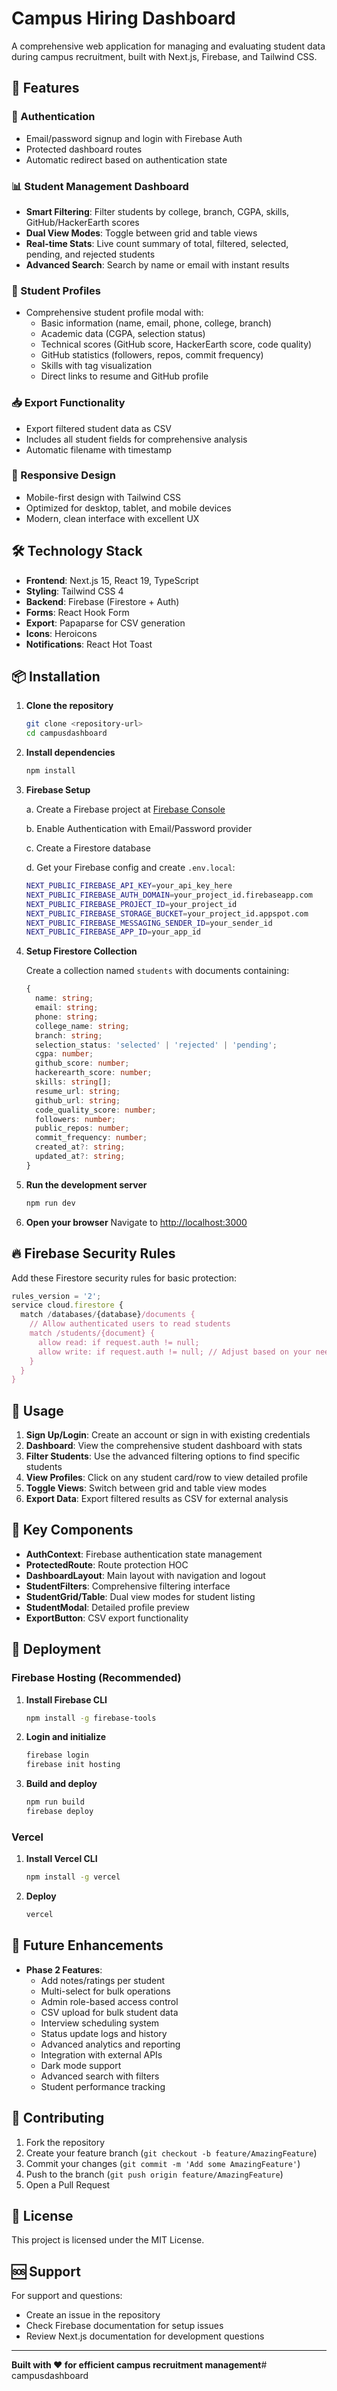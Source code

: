 # Campus Hiring Dashboard

A comprehensive web application for managing and evaluating student data during campus recruitment, built with Next.js, Firebase, and Tailwind CSS.

## 🚀 Features

### 🔐 Authentication
- Email/password signup and login with Firebase Auth
- Protected dashboard routes
- Automatic redirect based on authentication state

### 📊 Student Management Dashboard
- **Smart Filtering**: Filter students by college, branch, CGPA, skills, GitHub/HackerEarth scores
- **Dual View Modes**: Toggle between grid and table views
- **Real-time Stats**: Live count summary of total, filtered, selected, pending, and rejected students
- **Advanced Search**: Search by name or email with instant results

### 📄 Student Profiles
- Comprehensive student profile modal with:
  - Basic information (name, email, phone, college, branch)
  - Academic data (CGPA, selection status)
  - Technical scores (GitHub score, HackerEarth score, code quality)
  - GitHub statistics (followers, repos, commit frequency)
  - Skills with tag visualization
  - Direct links to resume and GitHub profile

### 📥 Export Functionality
- Export filtered student data as CSV
- Includes all student fields for comprehensive analysis
- Automatic filename with timestamp

### 📱 Responsive Design
- Mobile-first design with Tailwind CSS
- Optimized for desktop, tablet, and mobile devices
- Modern, clean interface with excellent UX

## 🛠️ Technology Stack

- **Frontend**: Next.js 15, React 19, TypeScript
- **Styling**: Tailwind CSS 4
- **Backend**: Firebase (Firestore + Auth)
- **Forms**: React Hook Form
- **Export**: Papaparse for CSV generation
- **Icons**: Heroicons
- **Notifications**: React Hot Toast

## 📦 Installation

1. **Clone the repository**
   ```bash
   git clone <repository-url>
   cd campusdashboard
   ```

2. **Install dependencies**
   ```bash
   npm install
   ```

3. **Firebase Setup**
   
   a. Create a Firebase project at [Firebase Console](https://console.firebase.google.com/)
   
   b. Enable Authentication with Email/Password provider
   
   c. Create a Firestore database
   
   d. Get your Firebase config and create `.env.local`:
   ```bash
   NEXT_PUBLIC_FIREBASE_API_KEY=your_api_key_here
   NEXT_PUBLIC_FIREBASE_AUTH_DOMAIN=your_project_id.firebaseapp.com
   NEXT_PUBLIC_FIREBASE_PROJECT_ID=your_project_id
   NEXT_PUBLIC_FIREBASE_STORAGE_BUCKET=your_project_id.appspot.com
   NEXT_PUBLIC_FIREBASE_MESSAGING_SENDER_ID=your_sender_id
   NEXT_PUBLIC_FIREBASE_APP_ID=your_app_id
   ```

4. **Setup Firestore Collection**
   
   Create a collection named `students` with documents containing:
   ```typescript
   {
     name: string;
     email: string;
     phone: string;
     college_name: string;
     branch: string;
     selection_status: 'selected' | 'rejected' | 'pending';
     cgpa: number;
     github_score: number;
     hackerearth_score: number;
     skills: string[];
     resume_url: string;
     github_url: string;
     code_quality_score: number;
     followers: number;
     public_repos: number;
     commit_frequency: number;
     created_at?: string;
     updated_at?: string;
   }
   ```

5. **Run the development server**
   ```bash
   npm run dev
   ```

6. **Open your browser**
   Navigate to [http://localhost:3000](http://localhost:3000)

## 🔥 Firebase Security Rules

Add these Firestore security rules for basic protection:

```javascript
rules_version = '2';
service cloud.firestore {
  match /databases/{database}/documents {
    // Allow authenticated users to read students
    match /students/{document} {
      allow read: if request.auth != null;
      allow write: if request.auth != null; // Adjust based on your needs
    }
  }
}
```

## 📱 Usage

1. **Sign Up/Login**: Create an account or sign in with existing credentials
2. **Dashboard**: View the comprehensive student dashboard with stats
3. **Filter Students**: Use the advanced filtering options to find specific students
4. **View Profiles**: Click on any student card/row to view detailed profile
5. **Toggle Views**: Switch between grid and table view modes
6. **Export Data**: Export filtered results as CSV for external analysis

## 🌟 Key Components

- **AuthContext**: Firebase authentication state management
- **ProtectedRoute**: Route protection HOC
- **DashboardLayout**: Main layout with navigation and logout
- **StudentFilters**: Comprehensive filtering interface
- **StudentGrid/Table**: Dual view modes for student listing
- **StudentModal**: Detailed profile preview
- **ExportButton**: CSV export functionality

## 🚀 Deployment

### Firebase Hosting (Recommended)

1. **Install Firebase CLI**
   ```bash
   npm install -g firebase-tools
   ```

2. **Login and initialize**
   ```bash
   firebase login
   firebase init hosting
   ```

3. **Build and deploy**
   ```bash
   npm run build
   firebase deploy
   ```

### Vercel

1. **Install Vercel CLI**
   ```bash
   npm install -g vercel
   ```

2. **Deploy**
   ```bash
   vercel
   ```

## 🔮 Future Enhancements

- **Phase 2 Features**:
  - Add notes/ratings per student
  - Multi-select for bulk operations
  - Admin role-based access control
  - CSV upload for bulk student data
  - Interview scheduling system
  - Status update logs and history
  - Advanced analytics and reporting
  - Integration with external APIs
  - Dark mode support
  - Advanced search with filters
  - Student performance tracking

## 🤝 Contributing

1. Fork the repository
2. Create your feature branch (`git checkout -b feature/AmazingFeature`)
3. Commit your changes (`git commit -m 'Add some AmazingFeature'`)
4. Push to the branch (`git push origin feature/AmazingFeature`)
5. Open a Pull Request

## 📄 License

This project is licensed under the MIT License.

## 🆘 Support

For support and questions:
- Create an issue in the repository
- Check Firebase documentation for setup issues
- Review Next.js documentation for development questions

---

**Built with ❤️ for efficient campus recruitment management**# campusdashboard
